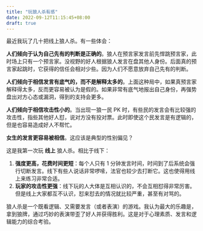 ```yaml
---
title: "玩狼人杀有感"
date: 2022-09-12T11:15:45+08:00
draft: true
---
```


最近我玩了几十把线上狼人杀。有一些体会：

**人们倾向于认为自己先有的判断是正确的**。狼人在预言家发言前先悍跳预言家，此时场上只有一个预言家。没视野的好人根据狼人发言在盘其他人身份。后面真的预言家起跳时，它获得的信任会相对少些。因为人们不愿意放弃自己先有的判断。

**人们倾向于相信发言有底气的，而不是解释太多的**。上面这种局中，如果真预言家解释得太多，反而更容易被认为是假的。如果非常有底气地报出自己身份，再强势盘出对方心态或漏洞，得到的支持会更多。

**人们倾向于相信攻击性小的**。当出现一狼一民 PK 时，有些民的发言会有比较强的攻击性，指些其他好人怼，说对方没有投对票。此时即使这个民发言是有逻辑的，但是也容易造成好人不帮忙。

**女生的发言更容易被相信**。这应该是典型的性别偏见？

这是我第一次玩 **线上** 狼人杀。相比于线下：

1. **强度更高，花费时间更短**：每个人只有 1 分钟发言时间，时间到了后系统会强行切断发言。线下有些人说话非常啰嗦，法官也较少去打断它。这也使得用线上来练习非常合适。
2. **玩家的攻击性更强**：线下玩的人大体是互相认识的，不会互相怼得非常厉害。但是线上大家都互不认识，怼来怼去的情况就比较严重，甚至有对骂的。

狼人杀是一个既看逻辑、又需要发言（或者表演）的游戏。我认为最大的乐趣是，拿到狼牌，通过巧妙的表演带歪了好人并获得胜利。这是对于心理素质、发言和逻辑能力的综合考验。
